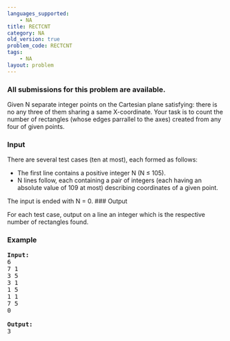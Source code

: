 ```yaml
---
languages_supported:
    - NA
title: RECTCNT
category: NA
old_version: true
problem_code: RECTCNT
tags:
    - NA
layout: problem
---
```

###  All submissions for this problem are available. 

Given N separate integer points on the Cartesian plane satisfying: there is no any three of them sharing a same X-coordinate. Your task is to count the number of rectangles (whose edges parrallel to the axes) created from any four of given points.

### Input

There are several test cases (ten at most), each formed as follows:

- The first line contains a positive integer N (N ≤ 105).
- N lines follow, each containing a pair of integers (each having an absolute value of 109 at most) describing coordinates of a given point.

The input is ended with N = 0. ### Output

For each test case, output on a line an integer which is the respective number of rectangles found.

### Example

<pre>
<b>Input:</b>
6
7 1
3 5
3 1
1 5
1 1
7 5
0

<b>Output:</b>
3

</pre>